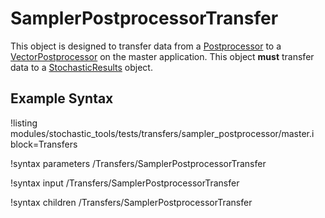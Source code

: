 # SamplerPostprocessorTransfer

This object is designed to transfer data from a [Postprocessor](/Postprocessors/index.md)
to a [VectorPostprocessor](/VectorPostprocessors/index.md) on the master application. This
object **must** transfer data to a [StochasticResults](stochastic_tools/StochasticResults.md)
object.

## Example Syntax
!listing modules/stochastic_tools/tests/transfers/sampler_postprocessor/master.i block=Transfers

!syntax parameters /Transfers/SamplerPostprocessorTransfer

!syntax input /Transfers/SamplerPostprocessorTransfer

!syntax children /Transfers/SamplerPostprocessorTransfer
